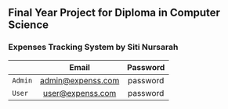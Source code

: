 ## Final Year Project for Diploma in Computer Science

### Expenses Tracking System by Siti Nursarah


|               | Email             | Password |
| ------------- |:-----------------:|:--------:|
| `Admin`       | admin@expenss.com | password |
| `User`        | user@expenss.com  | password |

